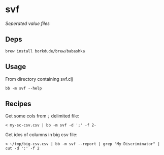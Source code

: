 # svf

_Seperated value files_

## Deps
```
brew install borkdude/brew/babashka
```

## Usage

From directory containing svf.clj
```
bb -m svf --help
```

## Recipes
Get some cols from `;` delimited file:
```
< my-sc-csv.csv | bb -m svf -d ';' -f 2-
```

Get idxs of columns in big csv file:
```
< ~/tmp/big-csv.csv | bb -m svf --report | grep "My Discriminator" | cut -d ':' -f 2
```


